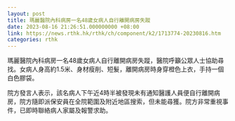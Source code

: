 ```yaml
---
layout: post
title: 瑪麗醫院內科病房一名48歲女病人自行離開病房失蹤
date: 2023-08-16 21:26:51.000000000 +08:00
link: https://news.rthk.hk/rthk/ch/component/k2/1713774-20230816.htm
categories: rthk
---
```


瑪麗醫院內科病房一名48歲女病人自行離開病房失蹤，醫院呼籲公眾人士協助尋找。女病人身高約1.5米、身材瘦削、短髮，離開病房時身穿橙色上衣，手持一個白色膠袋。

院方發言人表示，該名病人下午近4時半被發現未有通知醫護人員便自行離開病房，院方隨即派保安員在全院範圍及附近地區搜索，但未能尋獲。院方非常重視事件，已即時聯絡病人家屬及報警求助。
